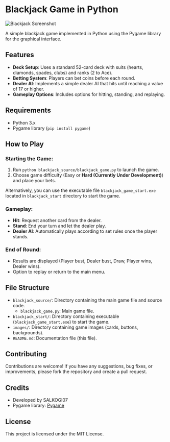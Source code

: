 # Blackjack Game in Python

![Blackjack Screenshot](images/screenshot.png)

A simple blackjack game implemented in Python using the Pygame library for the graphical interface.

## Features
- **Deck Setup**: Uses a standard 52-card deck with suits (hearts, diamonds, spades, clubs) and ranks (2 to Ace).
- **Betting System**: Players can bet coins before each round.
- **Dealer AI**: Implements a simple dealer AI that hits until reaching a value of 17 or higher.
- **Gameplay Options**: Includes options for hitting, standing, and replaying.

## Requirements
- Python 3.x
- Pygame library (`pip install pygame`)

## How to Play
### Starting the Game:
1. Run `python blackjack_source/blackjack_game.py` to launch the game.
2. Choose game difficulty (Easy or **Hard (Currently Under Development)**) and place your bets.

Alternatively, you can use the executable file `blackjack_game_start.exe` located in `blackjack_start` directory to start the game.

### Gameplay:
- **Hit**: Request another card from the dealer.
- **Stand**: End your turn and let the dealer play.
- **Dealer AI**: Automatically plays according to set rules once the player stands.

### End of Round:
- Results are displayed (Player bust, Dealer bust, Draw, Player wins, Dealer wins).
- Option to replay or return to the main menu.

## File Structure
- `blackjack_source/`: Directory containing the main game file and source code.
  - `blackjack_game.py`: Main game file.
- `blackjack_start/`: Directory containing executable (`blackjack_game_start.exe`) to start the game.
- `images/`: Directory containing game images (cards, buttons, backgrounds).
- `README.md`: Documentation file (this file).

## Contributing
Contributions are welcome! If you have any suggestions, bug fixes, or improvements, please fork the repository and create a pull request.

## Credits
- Developed by SALKOGI07
- Pygame library: [Pygame](https://www.pygame.org/)

## License
This project is licensed under the MIT License.
